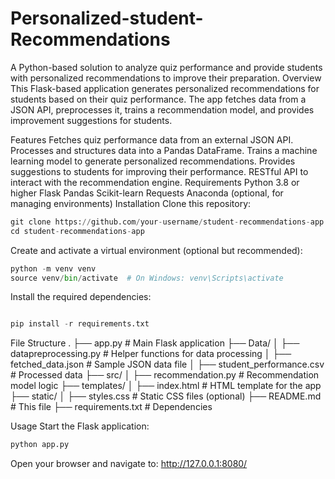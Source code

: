# Personalized-student-Recommendations
 A Python-based solution to analyze quiz performance and provide students with personalized recommendations to improve their preparation.
Overview
This Flask-based application generates personalized recommendations for students based on their quiz performance. The app fetches data from a JSON API, preprocesses it, trains a recommendation model, and provides improvement suggestions for students.

Features
Fetches quiz performance data from an external JSON API.
Processes and structures data into a Pandas DataFrame.
Trains a machine learning model to generate personalized recommendations.
Provides suggestions to students for improving their performance.
RESTful API to interact with the recommendation engine.
Requirements
Python 3.8 or higher
Flask
Pandas
Scikit-learn
Requests
Anaconda (optional, for managing environments)
Installation
Clone this repository:

```python
git clone https://github.com/your-username/student-recommendations-app.git
cd student-recommendations-app
```
Create and activate a virtual environment (optional but recommended):

```python
python -m venv venv
source venv/bin/activate  # On Windows: venv\Scripts\activate
```
Install the required dependencies:

```python

pip install -r requirements.txt
```
File Structure
.
├── app.py                      # Main Flask application
├── Data/
│   ├── datapreprocessing.py    # Helper functions for data processing
│   ├── fetched_data.json       # Sample JSON data file
│   ├── student_performance.csv # Processed data
├── src/
│   ├── recommendation.py       # Recommendation model logic
├── templates/
│   ├── index.html              # HTML template for the app
├── static/
│   ├── styles.css              # Static CSS files (optional)
├── README.md                   # This file
├── requirements.txt            # Dependencies

Usage
Start the Flask application:

```python
python app.py
```

Open your browser and navigate to: http://127.0.0.1:8080/
